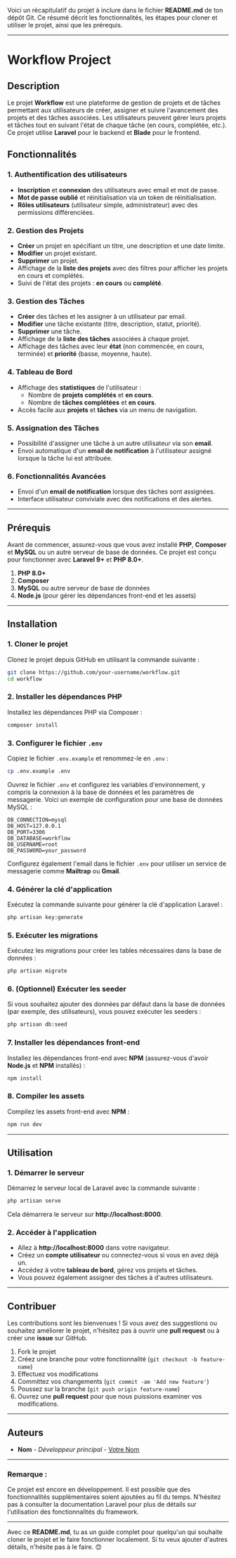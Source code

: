 Voici un récapitulatif du projet à inclure dans le fichier **README.md** de ton dépôt Git. Ce résumé décrit les fonctionnalités, les étapes pour cloner et utiliser le projet, ainsi que les prérequis.

---

# Workflow Project

## Description

Le projet **Workflow** est une plateforme de gestion de projets et de tâches permettant aux utilisateurs de créer, assigner et suivre l'avancement des projets et des tâches associées. Les utilisateurs peuvent gérer leurs projets et tâches tout en suivant l'état de chaque tâche (en cours, complétée, etc.). Ce projet utilise **Laravel** pour le backend et **Blade** pour le frontend.

## Fonctionnalités

### 1. **Authentification des utilisateurs**
   - **Inscription** et **connexion** des utilisateurs avec email et mot de passe.
   - **Mot de passe oublié** et réinitialisation via un token de réinitialisation.
   - **Rôles utilisateurs** (utilisateur simple, administrateur) avec des permissions différenciées.
   
### 2. **Gestion des Projets**
   - **Créer** un projet en spécifiant un titre, une description et une date limite.
   - **Modifier** un projet existant.
   - **Supprimer** un projet.
   - Affichage de la **liste des projets** avec des filtres pour afficher les projets en cours et complétés.
   - Suivi de l'état des projets : **en cours** ou **complété**.

### 3. **Gestion des Tâches**
   - **Créer** des tâches et les assigner à un utilisateur par email.
   - **Modifier** une tâche existante (titre, description, statut, priorité).
   - **Supprimer** une tâche.
   - Affichage de la **liste des tâches** associées à chaque projet.
   - Affichage des tâches avec leur **état** (non commencée, en cours, terminée) et **priorité** (basse, moyenne, haute).

### 4. **Tableau de Bord**
   - Affichage des **statistiques** de l'utilisateur :
     - Nombre de **projets complétés** et **en cours**.
     - Nombre de **tâches complétées** et **en cours**.
   - Accès facile aux **projets** et **tâches** via un menu de navigation.

### 5. **Assignation des Tâches**
   - Possibilité d'assigner une tâche à un autre utilisateur via son **email**.
   - Envoi automatique d'un **email de notification** à l'utilisateur assigné lorsque la tâche lui est attribuée.

### 6. **Fonctionnalités Avancées**
   - Envoi d'un **email de notification** lorsque des tâches sont assignées.
   - Interface utilisateur conviviale avec des notifications et des alertes.

---

## Prérequis

Avant de commencer, assurez-vous que vous avez installé **PHP**, **Composer** et **MySQL** ou un autre serveur de base de données. Ce projet est conçu pour fonctionner avec **Laravel 9+** et **PHP 8.0+**.

1. **PHP 8.0+**
2. **Composer**
3. **MySQL** ou autre serveur de base de données
4. **Node.js** (pour gérer les dépendances front-end et les assets)

---

## Installation

### 1. Cloner le projet

Clonez le projet depuis GitHub en utilisant la commande suivante :

```bash
git clone https://github.com/your-username/workflow.git
cd workflow
```

### 2. Installer les dépendances PHP

Installez les dépendances PHP via Composer :

```bash
composer install
```

### 3. Configurer le fichier `.env`

Copiez le fichier `.env.example` et renommez-le en `.env` :

```bash
cp .env.example .env
```

Ouvrez le fichier `.env` et configurez les variables d'environnement, y compris la connexion à la base de données et les paramètres de messagerie. Voici un exemple de configuration pour une base de données MySQL :

```env
DB_CONNECTION=mysql
DB_HOST=127.0.0.1
DB_PORT=3306
DB_DATABASE=workflow
DB_USERNAME=root
DB_PASSWORD=your_password
```

Configurez également l'email dans le fichier `.env` pour utiliser un service de messagerie comme **Mailtrap** ou **Gmail**.

### 4. Générer la clé d'application

Exécutez la commande suivante pour générer la clé d'application Laravel :

```bash
php artisan key:generate
```

### 5. Exécuter les migrations

Exécutez les migrations pour créer les tables nécessaires dans la base de données :

```bash
php artisan migrate
```

### 6. (Optionnel) Exécuter les seeder

Si vous souhaitez ajouter des données par défaut dans la base de données (par exemple, des utilisateurs), vous pouvez exécuter les seeders :

```bash
php artisan db:seed
```

### 7. Installer les dépendances front-end

Installez les dépendances front-end avec **NPM** (assurez-vous d'avoir **Node.js** et **NPM** installés) :

```bash
npm install
```

### 8. Compiler les assets

Compilez les assets front-end avec **NPM** :

```bash
npm run dev
```

---

## Utilisation

### 1. Démarrer le serveur

Démarrez le serveur local de Laravel avec la commande suivante :

```bash
php artisan serve
```

Cela démarrera le serveur sur **http://localhost:8000**.

### 2. Accéder à l'application

- Allez à **http://localhost:8000** dans votre navigateur.
- Créez un **compte utilisateur** ou connectez-vous si vous en avez déjà un.
- Accédez à votre **tableau de bord**, gérez vos projets et tâches.
- Vous pouvez également assigner des tâches à d'autres utilisateurs.

---

## Contribuer

Les contributions sont les bienvenues ! Si vous avez des suggestions ou souhaitez améliorer le projet, n'hésitez pas à ouvrir une **pull request** ou à créer une **issue** sur GitHub.

1. Fork le projet
2. Créez une branche pour votre fonctionnalité (`git checkout -b feature-name`)
3. Effectuez vos modifications
4. Committez vos changements (`git commit -am 'Add new feature'`)
5. Poussez sur la branche (`git push origin feature-name`)
6. Ouvrez une **pull request** pour que nous puissions examiner vos modifications.

---

## Auteurs

- **Nom** - *Développeur principal* - [Votre Nom](https://github.com/your-username)

---

### Remarque :

Ce projet est encore en développement. Il est possible que des fonctionnalités supplémentaires soient ajoutées au fil du temps. N'hésitez pas à consulter la documentation Laravel pour plus de détails sur l'utilisation des fonctionnalités du framework.

---

Avec ce **README.md**, tu as un guide complet pour quelqu'un qui souhaite cloner le projet et le faire fonctionner localement. Si tu veux ajouter d'autres détails, n'hésite pas à le faire. 😊